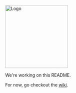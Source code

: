 <img src="http://s23.postimg.org/w5t7pkcuz/Cherami_Logo_Web_Format.png" style="width:200px;" alt="Logo"/>

We're working on this README.

For now, go checkout the [wiki](https://github.com/rtoal/cher-ami/wiki).
